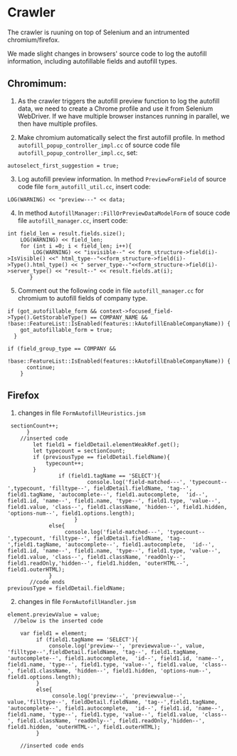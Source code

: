 # Crawler
The crawler is ruuning on top of Selenium and an intrumented chromium/firefox.

We made slight changes in browsers' source code to log the autofill information, including autofillable fields and autofill types.

## Chromimum:
1. As the crawler triggers the autofill preview function to log the autofill data,  we need to create a Chrome profile and use it from Selenium WebDriver. If we have multiple browser instances running in parallel, we then have multiple profiles.

2. Make chromium automatically select the first autofill profile. In method `autofill_popup_controller_impl.cc` of source code file `autofill_popup_controller_impl.cc`, set:
```
autoselect_first_suggestion = true;
```
3. Log autofill preview information.
In method `PreviewFormField` of source code file `form_autofill_util.cc`, insert code:
```
LOG(WARNING) << "preview---" << data;
```
4. In method `AutofillManager::FillOrPreviewDataModelForm` of souce code file `autofill_manager.cc`, insert code:
```
int field_len = result.fields.size();
    LOG(WARNING) << field_len;
    for (int i =0; i < field_len; i++){
        LOG(WARNING) << "isvisible--" << form_structure->field(i)->IsVisible() <<" html_type--"<<form_structure->field(i)->Type().html_type() << " server_type--"<<form_structure->field(i)->server_type() << "result--" << result.fields.at(i);
       }
```
5. Comment out the following code in file `autofill_manager.cc` for chromium to autofill fields of company type.
```
if (got_autofillable_form && context->focused_field->Type().GetStorableType() == COMPANY_NAME && !base::FeatureList::IsEnabled(features::kAutofillEnableCompanyName)) {
    got_autofillable_form = true;
  }
```
```
if (field_group_type == COMPANY &&
        !base::FeatureList::IsEnabled(features::kAutofillEnableCompanyName)) {
      continue;
    }
```
## Firefox
1. changes in file `FormAutofillHeuristics.jsm`
```
 sectionCount++;
      }
    //inserted code
        let field1 = fieldDetail.elementWeakRef.get();
        let typecount = sectionCount;
        if (previousType == fieldDetail.fieldName){
            typecount++;
        }
                if (field1.tagName == 'SELECT'){
                         console.log('field-matched---', 'typecount--',typecount, 'filltype--', fieldDetail.fieldName, 'tag--', field1.tagName, 'autocomplete--', field1.autocomplete,  'id--', field1.id, 'name--', field1.name, 'type--', field1.type, 'value--', field1.value, 'class--', field1.className, 'hidden--', field1.hidden, 'options-num--', field1.options.length);
                     }
             else{
                  console.log('field-matched---', 'typecount--',typecount, 'filltype--', fieldDetail.fieldName, 'tag--',field1.tagName, 'autocomplete--', field1.autocomplete,  'id--', field1.id, 'name--', field1.name, 'type--', field1.type, 'value--', field1.value, 'class--', field1.className, 'readOnly--', field1.readOnly,'hidden--', field1.hidden, 'outerHTML--', field1.outerHTML);
             }
       //code ends
previousType = fieldDetail.fieldName;
```
2. changes in file `FormAutofillHandler.jsm`
```
element.previewValue = value;
  //below is the inserted code
        
    var field1 = element;
         if (field1.tagName == 'SELECT'){
             console.log('preview--', 'previewvalue--', value, 'filltype--',fieldDetail.fieldName, 'tag--', field1.tagName, 'autocomplete--', field1.autocomplete,  'id--', field1.id, 'name--', field1.name, 'type--', field1.type, 'value--', field1.value, 'class--', field1.className, 'hidden--', field1.hidden, 'options-num--', field1.options.length);
         }
         else{
              console.log('preview--', 'previewvalue--', value,'filltype--', fieldDetail.fieldName, 'tag--',field1.tagName, 'autocomplete--', field1.autocomplete,  'id--', field1.id, 'name--', field1.name, 'type--', field1.type, 'value--', field1.value, 'class--', field1.className, 'readOnly--', field1.readOnly,'hidden--', field1.hidden, 'outerHTML--', field1.outerHTML);
         }
        
    //inserted code ends

```
